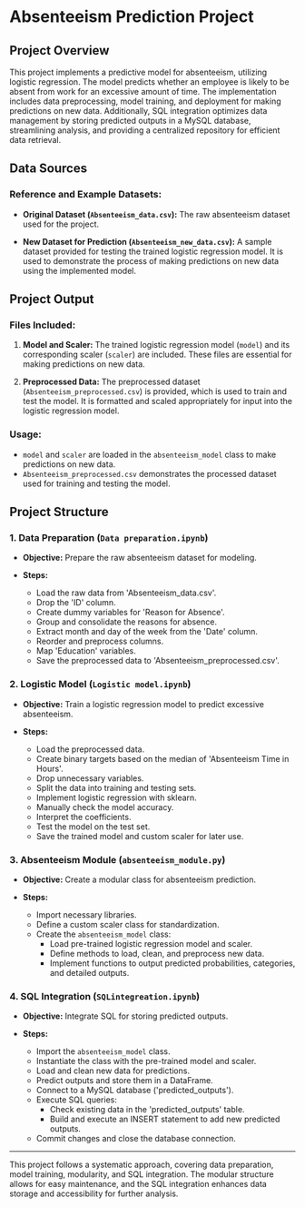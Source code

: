 # Absenteeism Prediction Project

## Project Overview
This project implements a predictive model for absenteeism, utilizing logistic regression. The model predicts whether an employee is likely to be absent from work for an excessive amount of time. The implementation includes data preprocessing, model training, and deployment for making predictions on new data. Additionally, SQL integration optimizes data management by storing predicted outputs in a MySQL database, streamlining analysis, and providing a centralized repository for efficient data retrieval.

## Data Sources

### Reference and Example Datasets:
- **Original Dataset (`Absenteeism_data.csv`):** The raw absenteeism dataset used for the project.

- **New Dataset for Prediction (`Absenteeism_new_data.csv`):** A sample dataset provided for testing the trained logistic regression model. It is used to demonstrate the process of making predictions on new data using the implemented model. 

## Project Output

### Files Included:
1. **Model and Scaler:** The trained logistic regression model (`model`) and its corresponding scaler (`scaler`) are included. These files are essential for making predictions on new data.

2. **Preprocessed Data:** The preprocessed dataset (`Absenteeism_preprocessed.csv`) is provided, which is used to train and test the model. It is formatted and scaled appropriately for input into the logistic regression model.

### Usage:
- `model` and `scaler` are loaded in the `absenteeism_model` class to make predictions on new data.
- `Absenteeism_preprocessed.csv` demonstrates the processed dataset used for training and testing the model.
  
## Project Structure

### 1. Data Preparation (`Data preparation.ipynb`)

- **Objective:** Prepare the raw absenteeism dataset for modeling.

- **Steps:**
  - Load the raw data from 'Absenteeism_data.csv'.
  - Drop the 'ID' column.
  - Create dummy variables for 'Reason for Absence'.
  - Group and consolidate the reasons for absence.
  - Extract month and day of the week from the 'Date' column.
  - Reorder and preprocess columns.
  - Map 'Education' variables.
  - Save the preprocessed data to 'Absenteeism_preprocessed.csv'.

### 2. Logistic Model (`Logistic model.ipynb`)

- **Objective:** Train a logistic regression model to predict excessive absenteeism.

- **Steps:**
  - Load the preprocessed data.
  - Create binary targets based on the median of 'Absenteeism Time in Hours'.
  - Drop unnecessary variables.
  - Split the data into training and testing sets.
  - Implement logistic regression with sklearn.
  - Manually check the model accuracy.
  - Interpret the coefficients.
  - Test the model on the test set.
  - Save the trained model and custom scaler for later use.

### 3. Absenteeism Module (`absenteeism_module.py`)

- **Objective:** Create a modular class for absenteeism prediction.

- **Steps:**
  - Import necessary libraries.
  - Define a custom scaler class for standardization.
  - Create the `absenteeism_model` class:
    - Load pre-trained logistic regression model and scaler.
    - Define methods to load, clean, and preprocess new data.
    - Implement functions to output predicted probabilities, categories, and detailed outputs.

### 4. SQL Integration (`SQLintegreation.ipynb`)

- **Objective:** Integrate SQL for storing predicted outputs.

- **Steps:**
  - Import the `absenteeism_model` class.
  - Instantiate the class with the pre-trained model and scaler.
  - Load and clean new data for predictions.
  - Predict outputs and store them in a DataFrame.
  - Connect to a MySQL database ('predicted_outputs').
  - Execute SQL queries:
    - Check existing data in the 'predicted_outputs' table.
    - Build and execute an INSERT statement to add new predicted outputs.
  - Commit changes and close the database connection.

---

This project follows a systematic approach, covering data preparation, model training, modularity, and SQL integration. The modular structure allows for easy maintenance, and the SQL integration enhances data storage and accessibility for further analysis.
